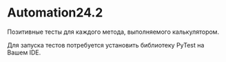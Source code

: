 # Automation24.2
Позитивные тесты для каждого метода, выполняемого калькулятором.

Для запуска тестов потребуется установить библиотеку PyTest на Вашем IDE.
